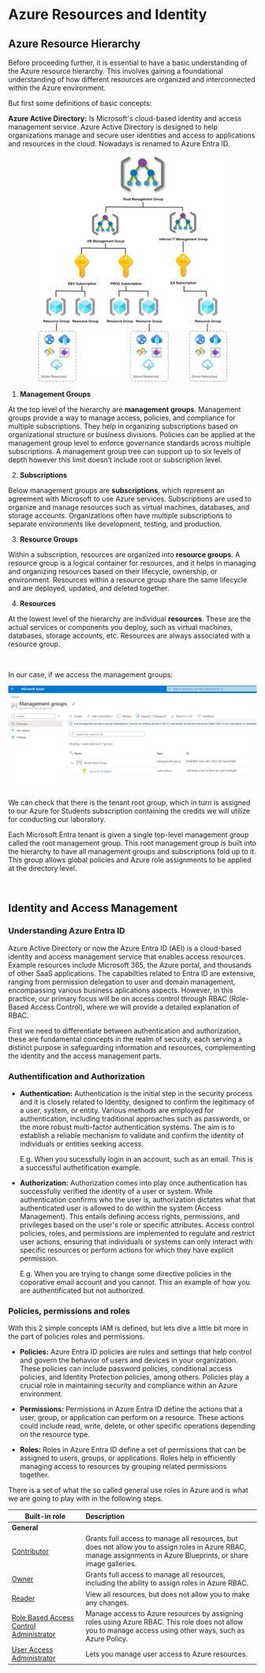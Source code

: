 # Azure Resources and Identity

## Azure Resource Hierarchy

Before proceeding further, it is essential to have a basic understanding of the Azure resource hierarchy. This involves gaining a foundational understanding of how different resources are organized and interconnected within the Azure environment.

But first some definitions of basic concepts:

**Azure Active Directory:** Is Microsoft's cloud-based identity and access management service. Azure Active Directory is designed to help organizations manage and secure user identities and access to applications and resources in the cloud. Nowadays is renamed to Azure Entra ID.

<p align="center">
<img title="" src="../img/30_resources.png" alt="30_resources.png" width="383">
</p>

1. **Management Groups**

At the top level of the hierarchy are **management groups**. Management groups provide a way to manage access, policies, and compliance for multiple subscriptions. They help in organizing subscriptions based on organizational structure or business divisions. Policies can be applied at the management group level to enforce governance standards across multiple subscriptions. A management group tree can support up to six levels of depth however this limit doesn’t include root or subscription level.

2. **Subscriptions**

Below management groups are **subscriptions**, which represent an agreement with Microsoft to use Azure services. Subscriptions are used to organize and manage resources such as virtual machines, databases, and storage accounts. Organizations often have multiple subscriptions to separate environments like development, testing, and production.

3. **Resource Groups**

Within a subscription, resources are organized into **resource groups**. A resource group is a logical container for resources, and it helps in managing and organizing resources based on their lifecycle, ownership, or environment. Resources within a resource group share the same lifecycle and are deployed, updated, and deleted together.

4. **Resources**

At the lowest level of the hierarchy are individual **resources**. These are the actual services or components you deploy, such as virtual machines, databases, storage accounts, etc. Resources are always associated with a resource group.

&nbsp;

In our case, if we access the management groups:

<p align="center">
<img title="" src="../img/31_resourceg.png" alt="31_resourceg.png" width="645">
</p>

We can check that there is the tenant root group, which in turn is assigned to our Azure for Students subscription containing the credits we will utilize for conducting our laboratory.

Each Microsoft Entra tenant is given a single top-level management group called the root management group. This root management group is built into the hierarchy to have all management groups and subscriptions fold up to it. This group allows global policies and Azure role assignments to be applied at the directory level.

&nbsp;

## Identity and Access Management

### Understanding Azure Entra ID

Azure Active Directory or now the Azure Entra ID (AEI) is a cloud-based identity and access management service that enables access resources. Example resources include Microsoft 365, the Azure portal, and thousands of other SaaS applications. The capabilties related to Entra ID are extensive, ranging from permission delegation to user and domain management, encompassing various business aplications aspects. However, in this practice, our primary focus will be on access control through RBAC (Role-Based Access Control), where we will provide a detailed explanation of RBAC. 

First we need to differentiate between authentication and authorization, these are fundamental concepts in the realm of security, each serving a distinct purpose in safeguarding information and resources, complementing the identity and the access management parts.

### Authentification and Authorization

- **Authentication:** Authentication is the initial step in the security process and it is closely related to Identity, designed to confirm the legitimacy of a user, system, or entity. Various methods are employed for authentication, including traditional approaches such as passwords, or the more robust multi-factor authentication systems. The aim is to establish a reliable mechanism to validate and confirm the identity of individuals or entities seeking access.
  
  E.g. When you sucessfully login in an account, such as an email. This is a successful authetification example.

- **Authorization:** Authorization comes into play once authentication has successfully verified the identity of a user or system. While authentication confirms who the user is, authorization dictates what that authenticated user is allowed to do within the system (Access Management). This entails defining access rights, permissions, and privileges based on the user's role or specific attributes. Access control policies, roles, and permissions are implemented to regulate and restrict user actions, ensuring that individuals or systems can only interact with specific resources or perform actions for which they have explicit permission.
  
  E.g. When you are trying to change some directive policies in the coporative email account and you cannot. This an example of how you are authentificated but not authorized.

### Policies, permissions and roles

With this 2 simple concepts IAM is defined, but lets dive a little bit more in the part of policies roles and permissions.

- **Policies:** Azure Entra ID policies are rules and settings that help control and govern the behavior of users and devices in your organization. These policies can include password policies, conditional access policies, and Identity Protection policies, among others. Policies play a crucial role in maintaining security and compliance within an Azure environment.

- **Permissions:** Permissions in Azure Entra ID define the actions that a user, group, or application can perform on a resource. These actions could include read, write, delete, or other specific operations depending on the resource type.

- **Roles:** Roles in Azure Entra ID define a set of permissions that can be assigned to users, groups, or applications. Roles help in efficiently managing access to resources by grouping related permissions together. 

There is a set of what the so called general use roles in Azure and is what we are going to play with in the following steps.

| Built-in role                                                                                                                                                       | Description                                                                                                                                                         |
| ------------------------------------------------------------------------------------------------------------------------------------------------------------------- |:------------------------------------------------------------------------------------------------------------------------------------------------------------------- |
| **General**                                                                                                                                                         |                                                                                                                                                                     |
| [Contributor](https://learn.microsoft.com/en-us/azure/role-based-access-control/built-in-roles#contributor)                                                         | Grants full access to manage all resources, but does not allow you to assign roles in Azure RBAC, manage assignments in Azure Blueprints, or share image galleries. |
| [Owner](https://learn.microsoft.com/en-us/azure/role-based-access-control/built-in-roles#owner)                                                                     | Grants full access to manage all resources, including the ability to assign roles in Azure RBAC.                                                                    |
| [Reader](https://learn.microsoft.com/en-us/azure/role-based-access-control/built-in-roles#reader)                                                                   | View all resources, but does not allow you to make any changes.                                                                                                     |
| [Role Based Access Control Administrator](https://learn.microsoft.com/en-us/azure/role-based-access-control/built-in-roles#role-based-access-control-administrator) | Manage access to Azure resources by assigning roles using Azure RBAC. This role does not allow you to manage access using other ways, such as Azure Policy.         |
| [User Access Administrator](https://learn.microsoft.com/en-us/azure/role-based-access-control/built-in-roles#user-access-administrator)                             | Lets you manage user access to Azure resources.                                                                                                                     |
